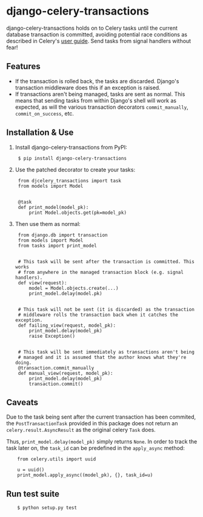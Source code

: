 # django-celery-transactions

django-celery-transactions holds on to Celery tasks until the current database
transaction is committed, avoiding potential race conditions as described in
Celery's [user guide][1]. Send tasks from signal handlers without fear!

## Features

* If the transaction is rolled back, the tasks are discarded. Django's
  transaction middleware does this if an exception is raised.
* If transactions aren't being managed, tasks are sent as normal. This means
  that sending tasks from within Django's shell will work as expected, as will
  the various transaction decorators `commit_manually`, `commit_on_success`, etc.

## Installation & Use

1. Install django-celery-transactions from PyPI:

        $ pip install django-celery-transactions

2. Use the patched decorator to create your tasks:

        from djcelery_transactions import task
        from models import Model


        @task
        def print_model(model_pk):
            print Model.objects.get(pk=model_pk)

3. Then use them as normal:

        from django.db import transaction
        from models import Model
        from tasks import print_model


        # This task will be sent after the transaction is committed. This works
        # from anywhere in the managed transaction block (e.g. signal handlers).
        def view(request):
            model = Model.objects.create(...)
            print_model.delay(model.pk)


        # This task will not be sent (it is discarded) as the transaction
        # middleware rolls the transaction back when it catches the exception.
        def failing_view(request, model_pk):
            print_model.delay(model_pk)
            raise Exception()


        # This task will be sent immediately as transactions aren't being
        # managed and it is assumed that the author knows what they're doing.
        @transaction.commit_manually
        def manual_view(request, model_pk):
            print_model.delay(model_pk)
            transaction.commit()

## Caveats

Due to the task being sent after the current transaction has been commited, the
`PostTransactionTask` provided in this package does not return an
`celery.result.AsyncResult` as the original celery `Task` does.

Thus, `print_model.delay(model_pk)` simply returns `None`. In order to track
the task later on, the `task_id` can be predefined in the `apply_async` method:

        from celery.utils import uuid

        u = uuid()
        print_model.apply_async((model_pk), {}, task_id=u)

## Run test suite

        $ python setup.py test

[1]: http://celery.readthedocs.org/en/latest/userguide/tasks.html#database-transactions
